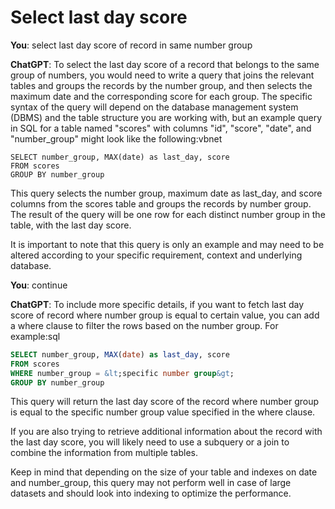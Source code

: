 # Select last day score
**You**: select last day score of record in same number group

**ChatGPT**: To select the last day score of a record that belongs to the same group of numbers, you would need to write a query that joins the relevant tables and groups the records by the number group, and then selects the maximum date and the corresponding score for each group. The specific syntax of the query will depend on the database management system (DBMS) and the table structure you are working with, but an example query in SQL for a table named "scores" with columns "id", "score", "date", and "number_group" might look like the following:vbnet
```vbnet
SELECT number_group, MAX(date) as last_day, score
FROM scores
GROUP BY number_group
```

This query selects the number group, maximum date as last_day, and score columns from the scores table and groups the records by number group. The result of the query will be one row for each distinct number group in the table, with the last day score.

It is important to note that this query is only an example and may need to be altered according to your specific requirement, context and underlying database.

**You**: continue

**ChatGPT**: To include more specific details, if you want to fetch last day score of record where number group is equal to certain value, you can add a where clause to filter the rows based on the number group. For example:sql
```sql
SELECT number_group, MAX(date) as last_day, score
FROM scores
WHERE number_group = &lt;specific number group&gt;
GROUP BY number_group
```

This query will return the last day score of the record where number group is equal to the specific number group value specified in the where clause.

If you are also trying to retrieve additional information about the record with the last day score, you will likely need to use a subquery or a join to combine the information from multiple tables.

Keep in mind that depending on the size of your table and indexes on date and number_group, this query may not perform well in case of large datasets and should look into indexing to optimize the performance.

